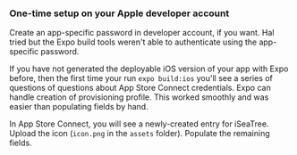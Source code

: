 ### One-time setup on your Apple developer account

Create an app-specific password in developer account, if you want. Hal tried but the Expo build tools weren't 
able to authenticate using the app-specific password.

If you have not generated the deployable iOS version of your app with Expo before, then the first time your 
run `expo build:ios` you'll see a series of questions of 
questions about App Store Connect credentials. Expo can handle creation of provisioning profile. This worked smoothly 
and was easier than populating fields by hand.

In App Store Connect, you will see a newly-created entry for iSeaTree. Upload the icon (`icon.png` in 
the `assets` folder). Populate the remaining fields.

